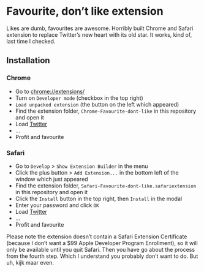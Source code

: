 # Favourite, don’t like extension

Likes are dumb, favourites are awesome. Horribly built Chrome and Safari extension to replace Twitter’s new heart with its old star. It works, kind of, last time I checked.

## Installation

### Chrome
- Go to [chrome://extensions/](chrome://extensions/)
- Turn on `Developer mode` (checkbox in the top right)
- `Load unpacked extension` (the button on the left which appeared)
- Find the extension folder, `Chrome-Favourite-dont-like` in this repository and open it
- Load [Twitter](http://twitter.com)
- ...
- Profit and favourite

### Safari
- Go to `Develop` > `Show Extension Builder` in the menu
- Click the plus button > `Add Extension...` in the bottom left of the window which just appeared
- Find the extension folder, `Safari-Favourite-dont-like.safariextension` in this repository and open it
- Click the `Install` button in the top right, then `Install` in the modal
- Enter your password and click `OK`
- Load [Twitter](http://twitter.com)
- ...
- Profit and favourite

Please note the extension doesn’t contain a Safari Extension Certificate (because I don’t want a $99 Apple Developer Program Enrollment), so it will only be available until you quit Safari. Then you have go about the process from the fourth step. Which I understand you probably don’t want to do. But uh, kijk maar even.
